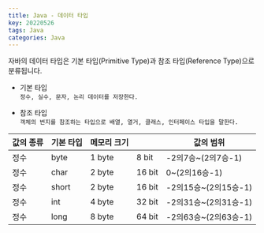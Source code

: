 ```yaml
---
title: Java - 데이터 타입
key: 20220526
tags: Java
categories: Java
---
```


자바의 데이터 타입은 기본 타입(Primitive Type)과 참조 타입(Reference Type)으로 분류됩니다.  

* 기본 타입  
`정수, 실수, 문자, 논리 데이터를 저장한다.`

* 참조 타입  
`객체의 번지를 참조하는 타입으로 배열, 열거, 클래스, 인터페이스 타입을 말한다.`  

|값의 종류|기본 타입|메모리 크기||값의 범위|
|--|--|--|--|--|
|정수|byte|1 byte|8 bit|-2의7승~(2의7승-1)|
|정수|char|2 byte|16 bit|0~(2의16승-1)|
|정수|short|2 byte|16 bit|-2의15승~(2의15승-1)|
|정수|int|4 byte|32 bit|-2의31승~(2의31승-1)|
|정수|long|8 byte|64 bit|-2의63승~(2의63승-1)|